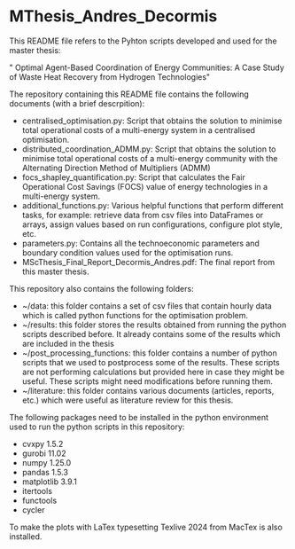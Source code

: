 # MThesis_Andres_Decormis

This README file refers to the Pyhton scripts developed and used for the master thesis:  

" Optimal Agent-Based Coordination of Energy Communities:
A Case Study of Waste Heat Recovery from Hydrogen Technologies" 

The repository containing this README file contains the following documents (with a brief descrpition):

- centralised_optimisation.py: 
		Script that obtains the solution to minimise total operational costs of a multi-energy system in a centralised optimisation. 
- distributed_coordination_ADMM.py:
		Script that obtains the solution to minimise total operational costs of a multi-energy community with the Alternating Direction Method of Multipliers (ADMM) 
- focs_shapley_quantification.py:
		Script that calculates the Fair Operational Cost Savings (FOCS) value of energy technologies in a  multi-energy system. 
- additional_functions.py:
		Various helpful functions that perform different tasks, for example: retrieve data from csv files into DataFrames or arrays,  assign values based on run configurations, configure plot style, etc.
- parameters.py:
		Contains all the technoeconomic parameters and boundary condition values used for the optimisation runs.
- MScThesis_Final_Report_Decormis_Andres.pdf:
		The final report from this master thesis.
		
This repository also contains the following folders:
- ~/data: this folder contains a set of csv files that contain hourly data which is called python functions for the optimisation problem. 
- ~/results: this folder stores the results obtained from running the python scripts described before. It already contains some of the results which are included in the thesis
- ~/post_processing_functions: this folder contains a number of python scripts that we used to postprocess some of the results. These scripts are not performing calculations but provided here in case they might be useful. These scripts might need modifications before running them. 
- ~/literature: this folder contains various documents (articles, reports, etc.) which were useful as literature review for this thesis.
		

The following packages need to be installed in the python environment used to run the python scripts in this repository:
- cvxpy 1.5.2
- gurobi 11.02
- numpy 1.25.0
- pandas 1.5.3
- matplotlib 3.9.1
- itertools
- functools 
- cycler

To make the plots with LaTex typesetting Texlive 2024 from MacTex is also installed. 